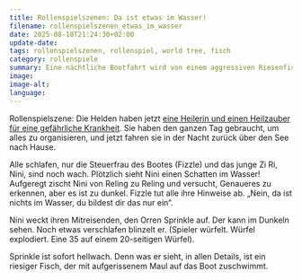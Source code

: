```yaml
---
title: Rollenspielszenen: Da ist etwas im Wasser!
filename: rollenspielszenen_etwas_im_wasser
date: 2025-08-18T21:24:30+02:00
update-date:
tags: rollenspielszenen, rollenspiel, world tree, fisch
category: rollenspiele
summary: Eine nächtliche Bootfahrt wird von einem aggressiven Riesenfisch unterbrochen.
image:
image-alt:
language:
---
```


Rollenspielszene: Die Helden haben jetzt [eine Heilerin und einen Heilzauber für eine gefährliche Krankheit](/blogposts/rollenspielszenen_vergesslich). Sie haben den ganzen Tag gebraucht, um alles zu organisieren, und jetzt fahren sie in der Nacht zurück über den See nach Hause.

Alle schlafen, nur die Steuerfrau des Bootes (Fizzle) und das junge Zi Ri, Nini, sind noch wach. Plötzlich sieht Nini einen Schatten im Wasser! Aufgeregt zischt Nini von Reling zu Reling und versucht, Genaueres zu erkennen, aber es ist zu dunkel. Fizzle tut alle ihre Hinweise ab. „Nein, da ist nichts im Wasser, du bildest dir das nur ein“.

Nini weckt ihren Mitreisenden, den Orren Sprinkle auf. Der kann im Dunkeln sehen. Noch etwas verschlafen blinzelt er. (Spieler würfelt. Würfel explodiert. Eine 35 auf einem 20-seitigen Würfel).

Sprinkle ist sofort hellwach. Denn was er sieht, in allen Details, ist ein riesiger Fisch, der mit aufgerissenem Maul auf das Boot zuschwimmt.

